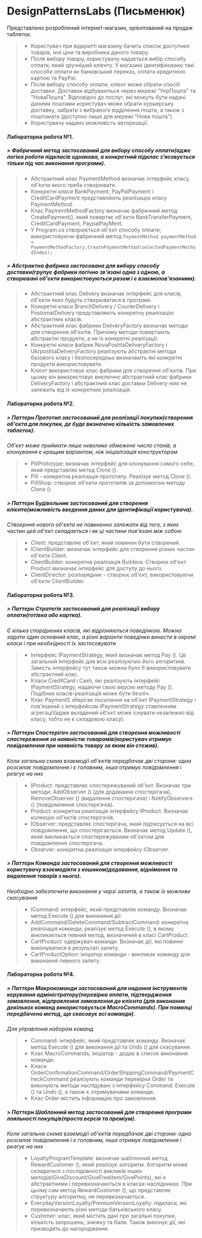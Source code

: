 # DesignPatternsLabs (Письменюк)

Представлено розроблений інтернет-магазин, орієнтований на продаж таблеток.
>- Користувач при відкритті магазину бачить список доступних товарів, їхні ціни та виробника даного товару.
>- Після вибору товару, користувачу надається вибір способу оплати, який зручніший клієнту. У магазині ідентифіковано такі способи оплати як банківський переказ, оплата кредитною картою та PayPal.
>- Після вибору способу оплати, клієнт може обрати спосіб доставки. Доставки відбуваються через мережі "УкрПошта" та "НоваПошта". Відповідно до послуг, які можуть бути надані даними поштами користувач може обрати курьерську доставку, забрати з вибраного відділення пошти, а також з поштомата (доступно лише для мережі "Нова пошта").
>- Користувачу надано можливість авторизації.
   
#### **Лабораторна робота №1.** 	
##### > Фабричний метод застосований для вибору способу оплати(адже логіка роботи підкласів однакова, а конкретний підклас з'ясовується тільки під час виконання програми).
>- Абстрактний клас PaymentMethod визначає інтерфейс класу, об'єкти якого треба створювати.
>- Конкретні класи BankPayment, PayPalPayment і CreditCardPayment представляють реалізацію класу PaymentMethod.
>- Клас PaymentMethodFactory визначає фабричний метод CreatePayment(), який повертає об'єкти BankTransferPayment, CreditCardPayment, PaypalPayMent.
>- У Program.cs створюється об'єкт способу оплати, використовуючи фабричний метод
`PaymentMethod paymentMethod = PaymentMethodFactory.CreatePaymentMethod(selectedPaymentMethodIndex);`
##### > Абстрактна фабрика застосована для вибору способу доставки(групує  фабрики логічно зв'язані одна з одною, а створювані об'єкти використовуються разом і є взаємопов'язаними).
>- Абстрактний клас Delivery визначає інтерфейс для класів, об'єкти яких будуть створюватися в програмі.
>- Конкретні класи BranchDelivery / CourierDelivery і PostomatDelivery представляють конкретну реалізацію абстрактних класів.
>- Абстрактний клас фабрики DeliveryFactory визначає методи для створення об'єктів. Причому методи повертають абстрактні продукти, а не їх конкретні реалізації.
>- Конкретні класи  фабрик NovaPoshtaDeliveryFactory і UkrposhtaDeliveryFactory реалізують абстрактні методи базового класу і безпосередньо визначають які конкретні продукти використовувати.
>- Клієнт використовує клас фабрики для створення об'єктів. При цьому він використовує виключно абстрактний клас фабрики DeliveryFactory і абстрактний клас доставки Delivery ніяк не залежить від їх конкретних реалізацій.  

#### **Лабораторна робота №2.** 	
##### > Паттерн Прототип застосований для реалізації покупки(створення об'єкта для покупки, де буде визначено кількість замовлених таблеток).
_Об'єкт може приймати лише невелике обмежене число станів, а клонування є кращим варіантом, ніж ініціалізація конструктором_
>- PillPrototype: визначає інтерфейс для клонування самого себе, який представляє метод Clone ().
>- Pill - конкретна реалізація прототипу. Реалізує метод Clone ().
>- PillShop: створює об'єкти прототипів за допомогою методу Clone ().
##### > Паттерн Будівельник застосований для створення клієнта(можливість введення даних для ідентифікації користувача).
_Ствоерння нового об'єкта не повиненно залежати від того, з яких частин цей об'єкт складається і як ці частини пов'язані між собою_
>- Client: представляє об'єкт, який повинен бути створений.
>- IClientBuilder: визначає інтерфейс для створення різних частин об'єкта Client.
>- ClientBuilder: конкретна реалізація Buildera. Створює об'єкт Product івизначає інтерфейс для доступу до нього.
>- ClientDirector: розпорядник - створює об'єкт, використовуючи об'єкти ClientBuilder.

#### **Лабораторна робота №3.**
##### > Паттерн Стратегія застосований для реалізації вибору оплати(готівка або картка).
_Є кілька споріднених класів, які відрізняються поведінкою. Можна задати один основний клас, а різні варіанти поведінки винести в окремі класи і при необхідності їх застосовувати_
>- Інтерфейс IPaymentStrategy, який визначає метод Pay (). Це загальний інтерфейс для всіх реалізуючих його алгоритмів. Замість інтерфейсу тут також можна було б використовувати абстрактний клас.
>- Класи CreditCard і Cash, які реалізують інтерфейс IPaymentStrategy, надаючи свою версію методу Pay (). Подібних класів-реалізацій може бути безліч.
>- Клас PaymentS зберігає посилання на об'єкт IPaymentStrategy і пов'язаний з інтерфейсом IPaymentStrategy ставленням агрегації(адже вкладений об'єкт може існувати незалежно від класу, тобто не є складовою класу).
##### > Паттерн Спостерігач застосований для створення можливості спостереження за наявністю товарамів(користувач отримує повідомлення при наявність товару за яким він стежив).
_Коли загальна схема взаємодії об'єктів передбачає дві сторони: одна розсилає повідомлення і є головним, інша отримує повідомлення і реагує на них_
>- IProduct: представляє спостережуваний об'єкт. Визначає три методи: AddObserver () (для додавання спостерігача), RemoveObserver () (видалення спостерігача) і NotifyObservers () (повідомлення спостерігачів).
>- Product: конкретна реалізація інтерфейсу IProduct. Визначає колекцію об'єктів спостерігачів.
>- IObserver: представляє спостерігача, який підписується на всі повідомлення, що спостерігається. Визначає метод Update (), який викликається спостережуваним об'єктом для повідомлення спостерігача.
>- Observer: конкретна реалізація інтерфейсу IObserver.
##### > Паттерн Команда застосований для створення можливості користувачу взаємодіяти з кошиком(додавання, віднімання та видалення товарів з нього).
_Необхідно забезпечити виконання у черзі запитів, а також їх можливе скасування_
>- ICommand: інтерфейс, який представляє команду. Визначає метод Execute () для виконання дії.
>- AddCommand/DeleteCommand/SubtractCommand: конкретна реалізація команди, реалізує метод Execute (), в якому викликається певний метод, визначений в класі CartProduct.
>- CartProduct: одержувач команди. Визначає дії, які повинні виконуватися в результаті запиту.
>- CartProductOption: ініціатор команди - викликає команду для виконання певного запиту.

#### **Лабораторна робота №4.**
##### > Паттерн Макрокоманди застосований для надання інструментів керування адміністратору(перевірка оплати, підтвердження замовлення, відправлення замовлення до клієнта (для виконання декількох команд використовується MacroCommands). При помилці передбачено метод, що скасовує всі команди).
_Для управління набором команд_
>- Command: інтерфейс, який представляє команду. Визначає метод Execute () для виконання дії та Undo () для скасування.
>- Клас MacroCommands, ініціатор - додає в список виконання команди.
>- Класи OrderConfirmationCommand/OrderShippingCommand/PaymentCheckCommand реалізують команди перевірки Order та виконують методи наслідувані з інтерфейсу Command: Execute () та Undo (), а також є отримувачами команди.
>- Клас Order містить інформацію про замовлення.
##### > Паттерн Шаблонний метод застосований для створення програми лояльності покупців(проста версія та преміум).
_Коли загальна схема взаємодії об'єктів передбачає дві сторони: одна розсилає повідомлення і є головним, інша отримує повідомлення і реагує на них_
>- LoyaltyProgramTemplate: визначає шаблонний метод RewardCustomer (), який реалізує алгоритм. Алгоритм може складатися з послідовності викликів інших методів(GiveDiscount/GiveFreeItem/GivePoints), які є абстрактними і перевизначаються в класах-наслідниках. При цьому сам метод RewardCustomer (), що представляє структуру алгоритму, не перевизначається.
>- EverydayVersionLoyalty/PremiumVersionLoyalty: підкласи, які перевизначають різні методи батьківського класу.
>- Customer: клас, який містить дані про загальні покупки, кількість запрошень, знижку та бали. Також виконує дії, які призводять до нагородження.
